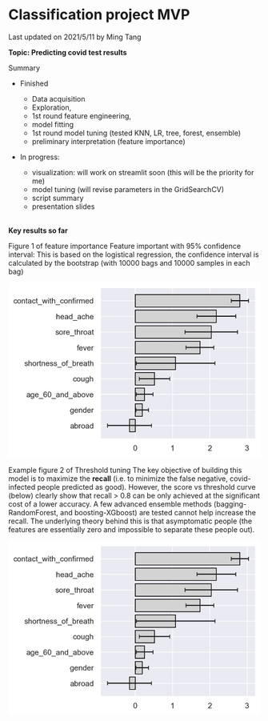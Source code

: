 # Classification project MVP

Last updated on 2021/5/11 by Ming Tang

**Topic: Predicting covid test results**


Summary
* Finished
  * Data acquisition
  * Exploration, 
  * 1st round feature engineering, 
  * model fitting
  * 1st round model tuning (tested KNN, LR, tree, forest, ensemble)
  * preliminary interpretation (feature importance)
* In progress: 
  * visualization: will work on streamlit soon (this will be the priority for me)
  * model tuning (will revise parameters in the GridSearchCV)
  * script summary
  * presentation slides
  
  <br>

**Key results so far**

Figure 1 of feature importance
Feature important with 95% confidence interval: This is based on the logistical regression, the confidence interval is calculated by the bootstrap (with 10000 bags and 10000 samples in each bag)

![Feature importance](/2021.5.11_mvp/figures/1.jpg?raw=true)

Example figure 2 of Threshold tuning
The key objective of building this model is to maximize the **recall** (i.e. to minimize the false negative, covid-infected people predicted as good). However, the score vs threshold curve (below) clearly show that recall > 0.8 can be only achieved at the significant cost of a lower accuracy. A few advanced ensemble methods (bagging-RandomForest, and boosting-XGboost) are tested cannot help increase the recall. The underlying theory behind this is that asymptomatic people (the features are essentially zero and impossible to separate these people out). 

![Threshold tuning](/2021.5.11_mvp/figures/1.jpg?raw=true)
